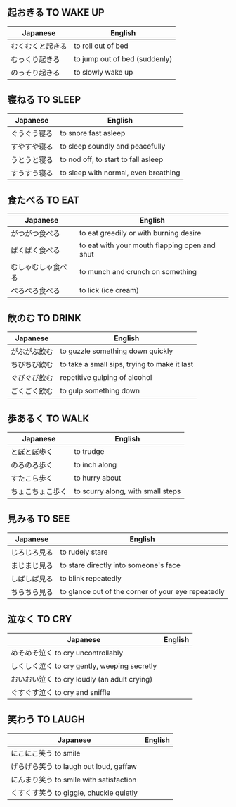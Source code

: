 ## 起おきる TO WAKE UP
|Japanese|	English|
| --- | --- |
|むくむくと起きる|	to roll out of bed|
|むっくり起きる|	to jump out of bed (suddenly)|
|のっそり起きる|	to slowly wake up|

## 寝ねる TO SLEEP
|Japanese|	English|
| --- | --- |
|ぐうぐう寝る|	to snore fast asleep|
|すやすや寝る|	to sleep soundly and peacefully|
|うとうと寝る|	to nod off, to start to fall asleep|
|すうすう寝る|	to sleep with normal, even breathing|

## 食たべる TO EAT
|Japanese|	English|
| --- | --- |
|がつがつ食べる|	to eat greedily or with burning desire|
|ぱくぱく食べる|	to eat with your mouth flapping open and shut|
|むしゃむしゃ食べる|	to munch and crunch on something|
|ぺろぺろ食べる|	to lick (ice cream)|

## 飲のむ TO DRINK
|Japanese|	English|
| --- | --- |
|がぶがぶ飲む|	to guzzle something down quickly|
|ちびちび飲む|	to take a small sips, trying to make it last|
|ぐびぐび飲む|	repetitive gulping of alcohol|
|ごくごく飲む|	to gulp something down|

## 歩あるく TO WALK
|Japanese|	English|
| --- | --- |
|とぼとぼ歩く|	to trudge|
|のろのろ歩く|	to inch along|
|すたこら歩く|	to hurry about|
|ちょこちょこ歩く|	to scurry along, with small steps|

## 見みる TO SEE
|Japanese|	English|
| --- | --- |
|じろじろ見る|	to rudely stare|
|まじまじ見る|	to stare directly into someone's face|
|しばしば見る|	to blink repeatedly|
|ちらちら見る|	to glance out of the corner of your eye repeatedly|

## 泣なく TO CRY
|Japanese|	English|
| --- | --- |
|めそめそ泣く	to cry uncontrollably|
しくしく泣く	to cry gently, weeping secretly|
おいおい泣く	to cry loudly (an adult crying)|
ぐすぐす泣く	to cry and sniffle|

## 笑わう TO LAUGH
|Japanese|	English|
| --- | --- |
|にこにこ笑う	to smile|
げらげら笑う	to laugh out loud, gaffaw|
にんまり笑う	to smile with satisfaction|
くすくす笑う	to giggle, chuckle quietly|